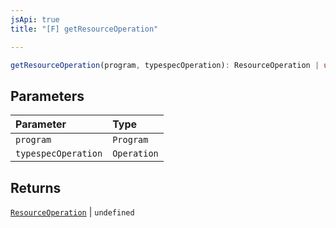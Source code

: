 ```yaml
---
jsApi: true
title: "[F] getResourceOperation"

---
```

```ts
getResourceOperation(program, typespecOperation): ResourceOperation | undefined
```

## Parameters

| Parameter | Type |
| :------ | :------ |
| `program` | `Program` |
| `typespecOperation` | `Operation` |

## Returns

[`ResourceOperation`](../interfaces/ResourceOperation.md) \| `undefined`

